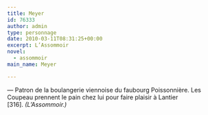 ```yaml
---
title: Meyer
id: 76333
author: admin
type: personnage
date: 2010-03-11T08:31:25+00:00
excerpt: L’Assommoir
novel:
  - assommoir
main_name: Meyer

---
```

— Patron de la boulangerie viennoise du faubourg Poissonnière. Les Coupeau prennent le pain chez lui pour faire plaisir à Lantier [316]. _(L’Assommoir.)_